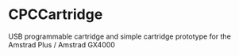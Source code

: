 CPCCartridge
============

USB programmable cartridge and simple cartridge prototype for the Amstrad Plus / Amstrad GX4000
